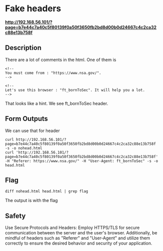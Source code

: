 # Fake headers

__http://192.168.56.101/?page=b7e44c7a40c5f80139f0a50f3650fb2bd8d00b0d24667c4c2ca32c88e13b758f__

## Description
There are a lot of comments in the html. One of them is 
```
<!--
You must come from : "https://www.nsa.gov/".
-->
```
```
<!--
Let's use this browser : "ft_bornToSec". It will help you a lot.
-->
```
That looks like a hint. We see ft_bornToSec header.

## Form Outputs
 We can use that for header
```
curl http://192.168.56.101/?page=b7e44c7a40c5f80139f0a50f3650fb2bd8d00b0d24667c4c2ca32c88e13b758f -s -o nohead.html
curl 'http://192.168.56.101/?page=b7e44c7a40c5f80139f0a50f3650fb2bd8d00b0d24667c4c2ca32c88e13b758f' -H "Referer: https://www.nsa.gov/" -H "User-Agent: ft_bornToSec" -s -o head.html
```

## Flag
```
diff nohead.html head.html | grep flag
```
The output is with the flag

## Safety
Use Secure Protocols and Headers: Employ HTTPS/TLS for secure communication between the server and the user's browser. Additionally, be mindful of headers such as "Referer" and "User-Agent" and utilize them correctly to ensure the desired behavior and security of your application.
